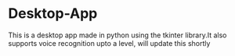 # Desktop-App
This is a desktop app made in python using the tkinter library.It also supports voice recognition upto a level, will update this shortly
